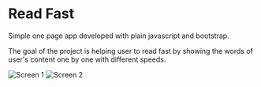 # Read Fast

Simple one page app developed with plain javascript and bootstrap.

The goal of the project is helping user to read fast by showing the words of user's content one by one with different speeds.

<img src="https://image.ibb.co/f4VTgp/Screen_Shot_2018_09_23_at_02_22_31.png" alt="Screen 1"/>
<img src="https://image.ibb.co/cW2fu9/Screen_Shot_2018_09_23_at_02_25_10.png" alt="Screen 2"/>